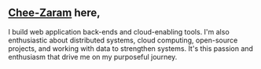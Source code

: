## [Chee-Zaram](https://cheezaram.tech) here,

I build web application back-ends and cloud-enabling tools. I'm also
enthusiastic about distributed systems, cloud computing, open-source projects,
and working with data to strengthen systems.
It's this passion and enthusiasm that drive me on my purposeful journey.

<!-- ### Favorite Tools -->
<!---->
<!-- - **Programming Languages**: Go, Python, C, JavaScript, Lua, SQL -->
<!-- - **Web Frameworks**: Django, Flask, Gin -->
<!-- - **CI/CD**: GitHub Actions, Jenkins -->
<!-- - **DBMS**: MySQL, PostgreSQL -->
<!-- - **Virtualization/Containerization**: Docker, Vagrant -->
<!-- - **Web Servers/Others**: Nginx, Apache, HAProxy, ufw, OpenSSL, Fabric, Puppet -->
<!---->
<!-- ### Currently... -->
<!---->
<!-- <details> -->
<!--   <summary>Seeking a commanding skill level in...</summary> -->
<!--   <ul> -->
<!--     <li>Rust</li> -->
<!--   </ul> -->
<!-- </details> -->
<!---->
<!-- <details> -->
<!--   <summary>Reading...</summary> -->
<!--   <ul> -->
<!--     <li> -->
<!--       <a href="https://www.goodreads.com/en/book/show/7936425-more-money-than-god">More Money Than God: Hedge Funds and the Making of a New Elite</a> -->
<!--     </li> -->
<!--     <li> -->
<!--       <a href="https://www.goodreads.com/book/show/25550614-programming-rust?from_search=true&from_srp=true&qid=5HA6nUtjZ2&rank=2">Programming Rust: Fast, Safe Systems Development</a> -->
<!--     </li> -->
<!-- </details> -->
